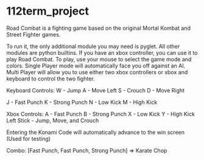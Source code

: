 # 112term_project
Road Combat is a fighting game based on the original Mortal Kombat and Street Fighter games.

To run it, the only additional module you may need is pyglet. All other modules are python builtins.
If you have an xbox controller, you can use it to play Road Combat.
To play, use your mouse to select the game mode and colors.
Single Player mode will automatically face you off against an AI. 
Multi Player will allow you to use either two xbox controllers or xbox and keyboard to control the two fighter.

Keyboard Controls:
W - Jump
A - Move Left
S - Crouch
D - Move Right

J - Fast Punch
K - Strong Punch
N - Low Kick
M - High Kick

Xbox Controls:
A - Fast Punch
B - Strong Punch
X - Low Kick
Y - High Kick
Left Stick - Jump, Move, and Crouch

Entering the Konami Code will automatically advance to the win screen (Used for testing)

Combo:
[Fast Punch, Fast Punch, Strong Punch] => Karate Chop

